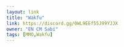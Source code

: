 ```yaml
---
layout: link
title: "Wakfu"
link: https://discord.gg/0WL9EEf55J99YJJX
owner: "EN CM Sabi"
tags: [MMO,Wakfu]
---
```

